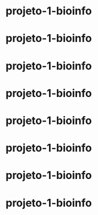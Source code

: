 # projeto-1-bioinfo
# projeto-1-bioinfo
# projeto-1-bioinfo
# projeto-1-bioinfo
# projeto-1-bioinfo
# projeto-1-bioinfo
# projeto-1-bioinfo
# projeto-1-bioinfo
